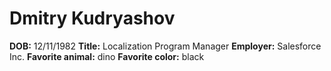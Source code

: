 # Dmitry Kudryashov

**DOB:** 12/11/1982
**Title:** Localization Program Manager
**Employer:** Salesforce Inc.
**Favorite animal:** dino
**Favorite color:** black
